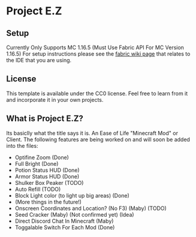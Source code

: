 # Project E.Z

## Setup

Currently Only Supports MC 1.16.5 (Must Use Fabric API For MC Version 1.16.5)
For setup instructions please see the [fabric wiki page](https://fabricmc.net/wiki/tutorial:setup) that relates to the IDE that you are using.

## License

This template is available under the CC0 license. Feel free to learn from it and incorporate it in your own projects.

## **What is Project E.Z?**

Its basiclly what the title says it is. An Ease of Life "Minecraft Mod" or Client. The following features are being worked on and will soon be added into the files:
- Optifine Zoom (Done)
- Full Bright (Done)
- Potion Status HUD (Done)
- Armor Status HUD (Done)
- Shulker Box Peaker (TODO)
- Auto Refill (TODO)
- Block Light color (to light up big areas) (Done)
- (More things in the future!)
- Onscreen Coordinates and Location? (No F3) (Maby) (TODO)
- Seed Cracker (Maby) (Not confirmed yet) (Idea)
- Direct Discord Chat In Minecraft (Maby)
- Toggalable Switch For Each Mod (Done)
